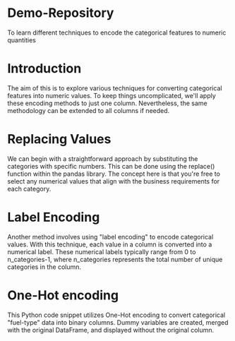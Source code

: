 # Demo-Repository
To learn different techniques to encode the categorical features to numeric quantities
# Introduction
The aim of this is to explore various techniques for converting categorical features into numeric values. To keep things uncomplicated, we'll apply these encoding methods to just one column. Nevertheless, the same methodology can be extended to all columns if needed.
# Replacing Values
We can begin with a straightforward approach by substituting the categories with specific numbers. This can be done using the replace() function within the pandas library. The concept here is that you're free to select any numerical values that align with the business requirements for each category.
# Label Encoding
Another method involves using "label encoding" to encode categorical values. With this technique, each value in a column is converted into a numerical label. These numerical labels typically range from 0 to n_categories-1, where n_categories represents the total number of unique categories in the column.
# One-Hot encoding
This Python code snippet utilizes One-Hot encoding to convert categorical "fuel-type" data into binary columns. Dummy variables are created, merged with the original DataFrame, and displayed without the original column.
